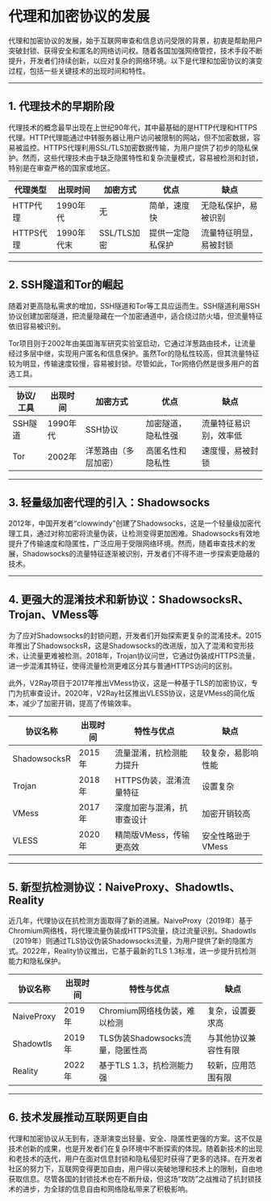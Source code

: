 
# 代理和加密协议的发展

代理和加密协议的发展，始于互联网审查和信息访问受限的背景，初衷是帮助用户突破封锁、获得安全和匿名的网络访问权。随着各国加强网络管控，技术手段不断提升，开发者们持续创新，以应对复杂的网络环境。以下是代理和加密协议的演变过程，包括一些关键技术的出现时间和特性。

---

## 1. 代理技术的早期阶段

代理技术的概念最早出现在上世纪90年代，其中最基础的是HTTP代理和HTTPS代理。HTTP代理能通过中转服务器让用户访问被限制的网站，但不加密数据，容易被监控。HTTPS代理利用SSL/TLS加密数据传输，为用户提供了初步的隐私保护。然而，这些代理技术由于缺乏隐匿特性和复杂流量模式，容易被检测和封锁，特别是在审查严格的国家或地区。

| 代理类型   | 出现时间    | 加密方式    | 优点                   | 缺点                    |
| ---------- | ----------- | ----------- | ---------------------- | ----------------------- |
| HTTP代理   | 1990年代    | 无          | 简单，速度快           | 无隐私保护，易被识别    |
| HTTPS代理  | 1990年代末  | SSL/TLS加密 | 提供一定隐私保护       | 流量特征明显，易被封锁 |

---

## 2. SSH隧道和Tor的崛起

随着对更高隐私需求的增加，SSH隧道和Tor等工具应运而生。SSH隧道利用SSH协议创建加密隧道，把流量隐藏在一个加密通道中，适合绕过防火墙，但流量特征依旧容易被识别。

Tor项目则于2002年由美国海军研究实验室启动，它通过洋葱路由技术，让流量经过多层中继，实现用户匿名和信息保护。虽然Tor的隐私性较高，但其流量特征较为明显，传输速度较慢，容易被封锁。尽管如此，Tor网络仍然是很多用户的首选工具。

| 协议/工具 | 出现时间 | 加密方式               | 优点               | 缺点                    |
| --------- | -------- | ---------------------- | ------------------ | ----------------------- |
| SSH隧道   | 1990年代 | SSH协议                | 加密隧道，隐私性强 | 流量特征易识别，效率低  |
| Tor       | 2002年   | 洋葱路由（多层加密）   | 高匿名性和隐私性   | 速度慢，易被封锁        |

---

## 3. 轻量级加密代理的引入：Shadowsocks

2012年，中国开发者“clowwindy”创建了Shadowsocks，这是一个轻量级加密代理工具，通过对称加密将流量伪装，让检测变得更加困难。Shadowsocks有效地提升了传输速度和隐匿性，广泛应用于受限网络环境。然而，随着审查技术的发展，Shadowsocks的流量特征逐渐被识别，开发者们不得不进一步探索更隐蔽的技术。

---

## 4. 更强大的混淆技术和新协议：ShadowsocksR、Trojan、VMess等

为了应对Shadowsocks的封锁问题，开发者们开始探索更复杂的混淆技术。2015年推出了ShadowsocksR，这是Shadowsocks的改进版，加入了混淆和变形技术，让流量更难被检测。2018年，Trojan协议问世，它通过伪装成HTTPS流量，进一步混淆其特征，使得流量检测更难区分其与普通HTTPS访问的区别。

此外，V2Ray项目于2017年推出VMess协议，这是一种基于TLS的加密协议，专门为抗审查设计。2020年，V2Ray社区推出VLESS协议，这是VMess的简化版本，减少了加密开销，提高了传输效率。

| 协议名称       | 出现时间 | 特性与优点                       | 缺点                 |
| -------------- | -------- | -------------------------------- | -------------------- |
| ShadowsocksR   | 2015年   | 流量混淆，抗检测能力提升         | 较复杂，易影响性能   |
| Trojan         | 2018年   | HTTPS伪装，混淆流量特征          | 设置复杂             |
| VMess          | 2017年   | 深度加密与混淆，抗审查设计       | 加密开销较高         |
| VLESS          | 2020年   | 精简版VMess，传输更高效         | 安全性略逊于VMess    |

---

## 5. 新型抗检测协议：NaiveProxy、Shadowtls、Reality

近几年，代理协议在抗检测方面取得了新的进展。NaiveProxy（2019年）基于Chromium网络栈，将代理流量伪装成HTTPS流量，绕过流量识别。Shadowtls（2019年）则通过TLS协议伪装Shadowsocks流量，为用户提供了新的隐匿方式。2022年，Reality协议推出，它基于最新的TLS 1.3标准，进一步提升抗检测能力和隐私保护。

| 协议名称       | 出现时间 | 特性与优点                       | 缺点                 |
| -------------- | -------- | -------------------------------- | -------------------- |
| NaiveProxy     | 2019年   | Chromium网络栈伪装，难以检测     | 复杂，设置要求高     |
| Shadowtls      | 2019年   | TLS伪装Shadowsocks流量，隐匿性高 | 与其他协议兼容性有限 |
| Reality        | 2022年   | 基于TLS 1.3，抗检测能力强        | 较新，应用范围有限   |

---

## 6. 技术发展推动互联网更自由

代理和加密协议从无到有，逐渐演变出轻量、安全、隐匿性更强的方案。这不仅是技术创新的成果，也是开发者们在复杂环境中不断探索的体现。随着新技术的出现和老技术的迭代，用户在面对信息封锁和隐私侵犯时获得了更多的选择。在开发者社区的努力下，互联网变得更加自由，用户得以突破地理和技术上的限制，自由地获取信息。尽管各国的封锁技术也在不断升级，但这场“攻防”之战推动了抗封锁技术的进步，为全球的信息自由和网络隐私带来了积极影响。


